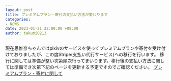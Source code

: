 ```yaml
---
layout: post
title: プレミアムプラン・寄付の支払い方法が変わります
categories:
- NEWS
date: 2023-01-21 22:00:00 +09:00
author: takumi0213
---
```

現在思惟奈ちゃんではpixivのサービスを使ってプレミアムプランや寄付を受け付けておりましたが、この度Stripe(支払い代行サービス)への移行を行います。
移行に関しては準備が整い次第順次行ってまいります。移行後の支払い方法に関しては準備でき次第下記のページを更新する予定ですのでご確認ください。
[プレミアムプラン・寄付に関して](https://help.sina-chan.com/category/%E3%83%97%E3%83%AC%E3%83%9F%E3%82%A2%E3%83%A0%E3%83%97%E3%83%A9%E3%83%B3/%E3%83%97%E3%83%AC%E3%83%9F%E3%82%A2%E3%83%A0%E3%83%97%E3%83%A9%E3%83%B3%E3%81%B8%E3%81%AE%E5%8A%A0%E5%85%A5%E6%96%B9%E6%B3%95)